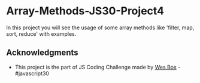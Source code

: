 # Array-Methods-JS30-Project4

In this project you will see the usage of some array methods like 'filter, map, sort, reduce' with examples.


## Acknowledgments

* This project is the part of JS Coding Challenge made by [Wes Bos](https://javascript30.com/) - #javascript30
